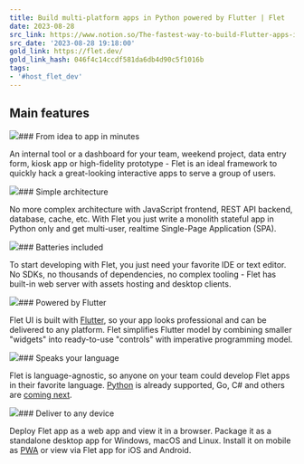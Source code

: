 ```yaml
---
title: Build multi-platform apps in Python powered by Flutter | Flet
date: 2023-08-28
src_link: https://www.notion.so/The-fastest-way-to-build-Flutter-apps-in-Python-Flet-f2802f272e794c2b893ea976c7244bf9
src_date: '2023-08-28 19:18:00'
gold_link: https://flet.dev/
gold_link_hash: 046f4c14ccdf581da6db4d90c5f1016b
tags:
- '#host_flet_dev'
---
```


Main features
-------------

![](/img/pages/home/feature-bolt.svg)### From idea to app in minutes

An internal tool or a dashboard for your team, weekend project, data entry form, kiosk app or high-fidelity prototype - Flet is an ideal framework to quickly hack a great-looking interactive apps to serve a group of users.

![](/img/pages/home/feature-house.svg)### Simple architecture

No more complex architecture with JavaScript frontend, REST API backend, database, cache, etc. With Flet you just write a monolith stateful app in Python only and get multi-user, realtime Single-Page Application (SPA).

![](/img/pages/home/feature-battery.svg)### Batteries included

To start developing with Flet, you just need your favorite IDE or text editor. No SDKs, no thousands of dependencies, no complex tooling - Flet has built-in web server with assets hosting and desktop clients.

![](/img/pages/home/feature-flutter.svg)### Powered by Flutter

Flet UI is built with [Flutter](https://flutter.dev), so your app looks professional and can be delivered to any platform. Flet simplifies Flutter model by combining smaller "widgets" into ready-to-use "controls" with imperative programming model.

![](/img/pages/home/feature-language.svg)### Speaks your language

Flet is language-agnostic, so anyone on your team could develop Flet apps in their favorite language. [Python](/docs) is already supported, Go, C# and others are [coming next](/roadmap).

![](/img/pages/home/feature-mobile.svg)### Deliver to any device

Deploy Flet app as a web app and view it in a browser. Package it as a standalone desktop app for Windows, macOS and Linux. Install it on mobile as [PWA](https://web.dev/what-are-pwas/) or view via Flet app for iOS and Android.